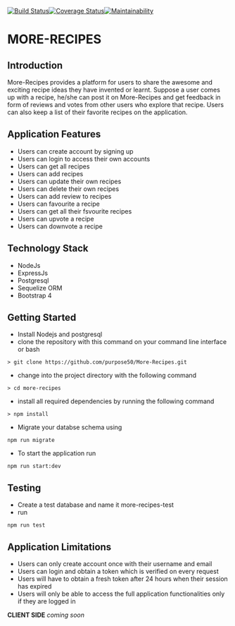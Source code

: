 [![Build Status](https://travis-ci.org/purpose50/More-Recipes.svg?branch=develope)](https://travis-ci.org/purpose50/More-Recipes)[![Coverage Status](https://coveralls.io/repos/github/purpose50/More-Recipes/badge.svg?branch=develope)](https://coveralls.io/github/purpose50/More-Recipes?branch=develope)[![Maintainability](https://api.codeclimate.com/v1/badges/6753de9e4ea67da6fd09/maintainability)](https://codeclimate.com/github/purpose50/More-Recipes/maintainability)


# MORE-RECIPES

## Introduction
More-Recipes​ provides a platform for users to share the awesome and exciting recipe ideas they
have invented or learnt. Suppose a user comes up with a recipe, he/she can post it on
More-Recipes​ and get feedback in form of reviews and votes from other users who explore that
recipe. Users can also keep a list of their favorite recipes on the application.

## Application Features
* Users can create account by signing up
* Users can login to access their own accounts
* Users can get all recipes
* Users can add recipes
* Users can update their own recipes
* Users can delete their own recipes
* Users can add review to recipes
* Users can favourite a recipe
* Users can get all their fsvourite recipes
* Users can upvote a recipe
* Users can downvote a recipe

## Technology Stack
* NodeJs
* ExpressJs
* Postgresql
* Sequelize ORM
* Bootstrap 4

## Getting Started
* Install Nodejs and postgresql
* clone the repository with this command on your command line interface or bash

```
> git clone https://github.com/purpose50/More-Recipes.git
```
* change into the project directory with the following command

```
> cd more-recipes
```
* install all required dependencies by running the following command

```
> npm install
```

* Migrate your databse schema using

```
npm run migrate
```

* To start the application run

```
npm run start:dev
```

## Testing
* Create a test database and name it more-recipes-test
* run 
``` 
npm run test 
```

## Application Limitations
* Users can only create account once with their username and email
* Users can login and obtain a token which is verified on every request
* Users will have to obtain a fresh token after 24 hours when their session has expired
* Users will only be able to access the full application functionalities only if they are logged in

**CLIENT SIDE**
*coming soon*
